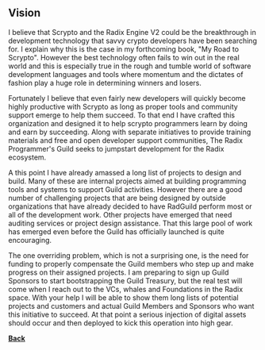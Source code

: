 ## Vision

I believe that Scrypto and the Radix Engine V2 could be the breakthrough in development technology that savvy crypto developers have been searching for. I explain why this is the case in my forthcoming book, "My Road to Scrypto". However the best technology often fails to win out in the real world and this is especially true in the rough and tumble world of software development languages and tools where momentum and the dictates of fashion play a huge role in determining winners and losers.

Fortunately I believe that even fairly new developers will quickly become highly productive with Scrypto as long as proper tools and community support emerge to help them succeed. To that end I have crafted this organization and designed it to help scrypto programmers learn by doing and earn by succeeding. Along with separate initiatives to provide training materials and free and open developer support communities, The Radix Programmer's Guild seeks to jumpstart development for the Radix ecosystem.

A this point I have already amassed a long list of projects to design and build. Many of these are internal projects aimed at building programming tools and systems to support Guild activities. However there are a good number of challenging projects that are being designed by outside organizations that have already decided to have RadGuild perform most or all of the development work. Other projects have emerged that need auditing services or project design assistance. That this large pool of work has emerged even before the Guild has officially launched is quite encouraging.

The one overriding problem, which is not a surprising one, is the need for funding to properly compensate the Guild members who step up and make progress on their assigned projects. I am preparing to sign up Guild Sponsors to start bootstrapping the Guild Treasury, but the real test will come when I reach out to the VCs, whales and Foundations in the Radix space. With your help I will be able to show them long lists of potential projects and customers and actual Guild Members and Sponsors who want this initiative to succeed. At that point a serious injection of digital assets should occur and then deployed to kick this operation into high gear.

[**Back**](./index.md)
